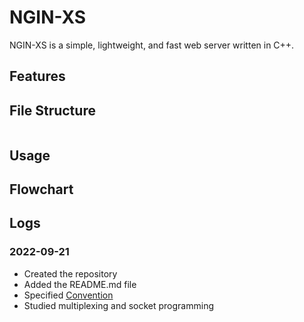 # NGIN-XS

NGIN-XS is a simple, lightweight, and fast web server written in C++.

## Features

## File Structure
```
```

## Usage

## Flowchart

## Logs
### 2022-09-21
- Created the repository
- Added the README.md file
- Specified [Convention](https://github.com/srngch/ngin-xs/wiki)
- Studied multiplexing and socket programming
